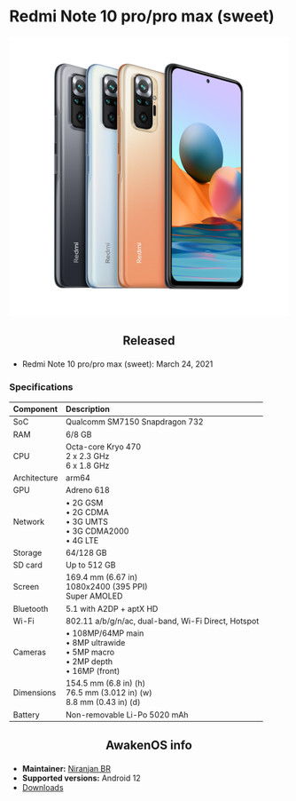 # Redmi Note 10 pro/pro max (sweet)

![sweet](/images/sweet.png)

## <p align="center"> Released </p>
- Redmi Note 10 pro/pro max (sweet): March 24, 2021

### Specifications
**Component**	| **Description**
:---------------|:---------------
SoC		| Qualcomm SM7150 Snapdragon 732
RAM		| 6/8 GB
CPU		| Octa-core Kryo 470 <br /> 2 x 2.3 GHz <br /> 6 x 1.8 GHz
Architecture	| arm64
GPU		| Adreno 618
Network		| • 2G GSM <br /> • 2G CDMA <br /> • 3G UMTS <br /> • 3G CDMA2000 <br /> • 4G LTE
Storage		| 64/128 GB
SD card		| Up to 512 GB
Screen		| 169.4 mm (6.67 in) <br /> 1080x2400 (395 PPI) <br /> Super AMOLED
Bluetooth	| 5.1 with A2DP + aptX HD
Wi-Fi		| 802.11 a/b/g/n/ac, dual-band, Wi-Fi Direct, Hotspot
Cameras		| • 108MP/64MP main <br /> • 8MP ultrawide <br /> • 5MP macro <br /> • 2MP depth <br /> • 16MP (front)
Dimensions	| 154.5 mm (6.8 in) (h) <br /> 76.5 mm (3.012 in) (w) <br />  8.8 mm (0.43 in) (d)
Battery		| Non-removable Li-Po 5020 mAh

## <p align="center"> AwakenOS info </p>
* **Maintainer:**	  [Niranjan BR](https://github.com/mrfox2003)
* **Supported versions:** Android 12
* [Downloads](https://sourceforge.net/projects/project-awaken/files/sweet/)